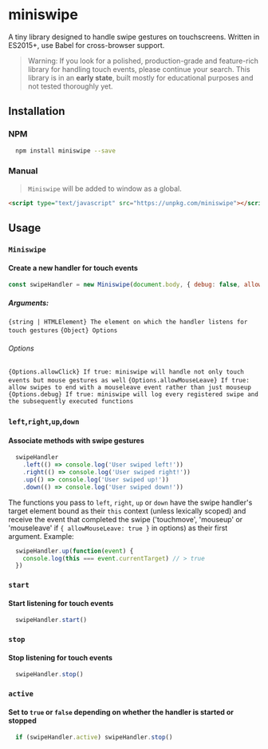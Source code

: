 # miniswipe

A tiny library designed to handle swipe gestures on touchscreens.
Written in ES2015+, use Babel for cross-browser support.
> Warning:
If you look for a polished, production-grade and feature-rich library for handling touch events, please continue your search.
This library is in an **early state**, built mostly for educational purposes and not tested thoroughly yet.

## Installation
### NPM
````bash
  npm install miniswipe --save
````
### Manual
>`Miniswipe` will be added to window as a global.
````html
<script type="text/javascript" src="https://unpkg.com/miniswipe"></script>
````
## Usage
### `Miniswipe`
#### Create a new handler for touch events
```javascript
const swipeHandler = new Miniswipe(document.body, { debug: false, allowClick: true })
```
##### Arguments:
`{string | HTMLElement} The element on which the handler listens for touch gestures`
`{Object} Options`
###### Options
`{Options.allowClick} If true: miniswipe will handle not only touch events but mouse gestures as well`
`{Options.allowMouseLeave} If true: allow swipes to end with a mouseleave event rather than just mouseup`
`{Options.debug} If true: miniswipe will log every registered swipe and the subsequently executed functions`
### `left`,`right`,`up`,`down`
#### Associate methods with swipe gestures
```javascript
  swipeHandler
    .left(() => console.log('User swiped left!'))
    .right(() => console.log('User swiped right!'))
    .up(() => console.log('User swiped up!'))
    .down(() => console.log('User swiped down!'))
```
The functions you pass to `left`, `right`, `up` or `down` have the swipe handler's target element bound as their `this` context (unless lexically scoped) and receive the event that completed the swipe ('touchmove', 'mouseup' or 'mouseleave' if `{ allowMouseLeave: true }` in options) as their first argument. Example:
```javascript
  swipeHandler.up(function(event) {
    console.log(this === event.currentTarget) // > true
  })
```
### `start`
#### Start listening for touch events
```javascript
  swipeHandler.start()
```
### `stop`
#### Stop listening for touch events
```javascript
  swipeHandler.stop()
```
### `active`
#### Set to `true` or `false` depending on whether the handler is started or stopped
```javascript
  if (swipeHandler.active) swipeHandler.stop()
```
